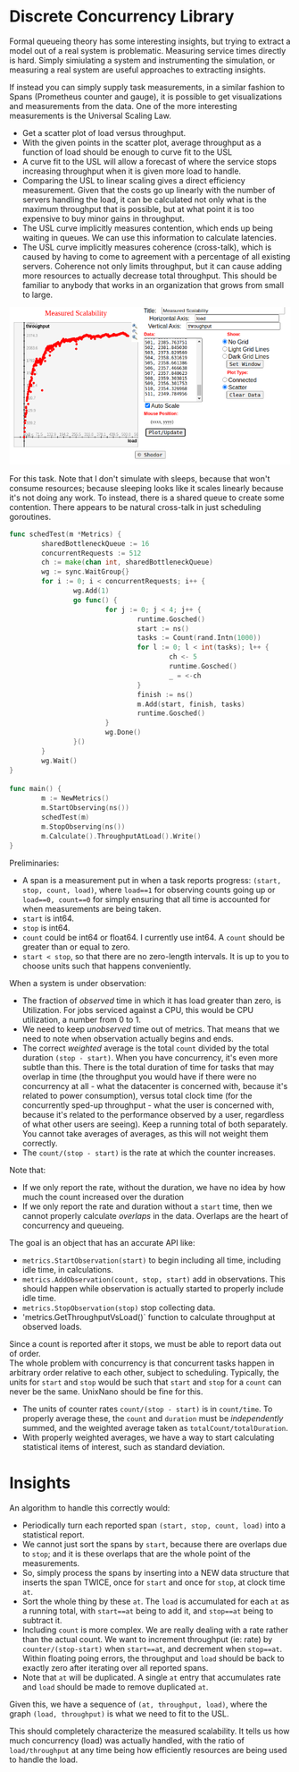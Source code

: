 Discrete Concurrency Library
===========================

Formal queueing theory has some interesting insights, but trying to extract a model out of a real system is problematic.
Measuring service times directly is hard.  Simply simiulating a system and instrumenting the simulation, or
measuring a real system are useful approaches to extracting insights.

If instead you can simply supply task measurements, in a similar fashion to Spans (Prometheus counter and gauge),
it is possible to get visualizations and measurements from the data.  One of the more interesting
measurements is the Universal Scaling Law.

- Get a scatter plot of load versus throughput.
- With the given points in the scatter plot, average throughput as a function of load should be enough to curve fit to the USL
- A curve fit to the USL will allow a forecast of where the service stops increasing throughput when it is given more load to handle.
- Comparing the USL to linear scaling gives a direct efficiency measurement.  Given that the costs go up linearly with the number of servers handling the load, it can be calculated not only what is the maximum throughput that is possible, but at what point it is too expensive to buy minor gains in throughput.
- The USL curve implicitly measures contention, which ends up being waiting in queues.  We can use this information to calculate latencies.
- The USL curve implicitly measures coherence (cross-talk), which is caused by having to come to agreement with a percentage of all existing servers.  Coherence not only limits throughput, but it can cause adding more resources to actually decrease total throughput.  This should be familiar to anybody that works in an organization that grows from small to large. 

![scalability.png](scalability.png)

For this task.  Note that I don't simulate with sleeps, because that won't consume resources; because sleeping looks like it scales linearly because it's not doing any work.
To instead, there is a shared queue to create some contention.  There appears to be natural cross-talk in just scheduling goroutines.

```go
func schedTest(m *Metrics) {
        sharedBottleneckQueue := 16
        concurrentRequests := 512
        ch := make(chan int, sharedBottleneckQueue)
        wg := sync.WaitGroup{}
        for i := 0; i < concurrentRequests; i++ {
                wg.Add(1)
                go func() {
                        for j := 0; j < 4; j++ {
                                runtime.Gosched()
                                start := ns()
                                tasks := Count(rand.Intn(1000))
                                for l := 0; l < int(tasks); l++ {
                                        ch <- 5
                                        runtime.Gosched()
                                        _ = <-ch
                                }
                                finish := ns()
                                m.Add(start, finish, tasks)
                                runtime.Gosched()
                        }
                        wg.Done()
                }()
        }
        wg.Wait()
}

func main() {
        m := NewMetrics()
        m.StartObserving(ns())
        schedTest(m)
        m.StopObserving(ns())
        m.Calculate().ThroughputAtLoad().Write()
}
```

Preliminaries:

- A span is a measurement put in when a task reports progress:  `(start, stop, count, load)`, where `load==1` for observing counts going up or `load==0, count==0` for simply ensuring that all time is accounted for when measurements are being taken.
- `start` is int64.
- `stop` is int64.
- `count` could be int64 or float64.  I currently use int64.  A `count` should be greater than or equal to zero.
- `start < stop`, so that there are no zero-length intervals.  It is up to you to choose units such that happens conveniently.

When a system is under observation:

- The fraction of _observed_ time in which it has load greater than zero, is Utilization.  For jobs serviced against a CPU, this would be CPU utilization, a number from 0 to 1.
- We need to keep _unobserved_ time out of metrics.  That means that we need to note when observation actually begins and ends.
- The correct _weighted_ average is the total `count` divided by the total duration `(stop - start)`.  When you have concurrency, it's even more subtle than this.  There is the total duration of time for tasks that may overlap in time (the throughput you would have if there were no concurrency at all - what the datacenter is concerned with, because it's related to power consumption), versus total clock time (for the concurrently sped-up throughput - what the user is concerned with, because it's related to the performance observed by a user, regardless of what other users are seeing).  Keep a running total of both separately.  You cannot take averages of averages, as this will not weight them correctly.
- The `count/(stop - start)` is the rate at which the counter increases.

Note that:

- If we only report the rate, without the duration, we have no idea by how much the count increased over the duration
- If we only report the rate and duration without a `start` time, then we cannot properly calculate _overlaps_ in the data.  Overlaps are the heart of concurrency and queueing.

The goal is an object that has an accurate API like:

- `metrics.StartObservation(start)` to begin including all time, including idle time, in calculations.
- `metrics.AddObservation(count, stop, start)` add in observations.  This should happen while observation is actually started to properly include idle time.
- `metrics.StopObservation(stop)`  stop collecting data.
- 'metrics.GetThroughputVsLoad()` function to calculate throughput at observed loads.

Since a count is reported after it stops, we must be able to report data out of order.  
The whole problem with concurrency is that concurrent tasks happen in arbitrary order relative to each other, subject to scheduling.
Typically, the units for `start` and `stop` would be such that `start` and `stop` for a `count` can never be the same.  UnixNano should be fine for this.

- The units of counter rates `count/(stop - start)` is in `count/time`.  To properly average these, the `count` and `duration` must be _independently_ summed, and the weighted average taken as `totalCount/totalDuration`.
- With properly weighted averages, we have a way to start calculating statistical items of interest, such as standard deviation.

Insights
============

An algorithm to handle this correctly would:

- Periodically turn each reported span `(start, stop, count, load)` into a statistical report.
- We cannot just sort the spans by `start`, because there are overlaps due to `stop`; and it is these overlaps that are the whole point of the measurements.
- So, simply process the spans by inserting into a NEW data structure that inserts the span TWICE, once for `start` and once for `stop`, at clock time `at`.
- Sort the whole thing by these `at`.  The `load` is accumulated for each `at` as a running total, with `start==at` being to add it, and `stop==at` being to subtract it.
- Including `count` is more complex.  We are really dealing with a rate rather than the actual count.  We want to increment throughput (ie: rate) by `counter/(stop-start)` when `start==at`, and decrement when `stop==at`.  Within floating poing errors, the throughput and `load` should be back to exactly zero after iterating over all reported spans.
- Note that `at` will be duplicated.  A single `at` entry that accumulates rate and `load` should be made to remove duplicated `at`.

Given this, we have a sequence of `(at, throughput, load)`, where the graph `(load, throughput)` is what we need to fit to the USL.

This should completely characterize the measured scalability.  It tells us how much concurrency (load) was actually handled, with the ratio of `load/throughput` at any time being how efficiently resources are being used to handle the load. 


